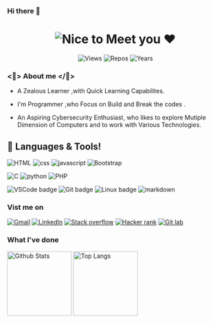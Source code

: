  ### Hi there 👋

<!-- see https://readme-typing-svg.herokuapp.com/demo -->
<!-- see https://readme-typing-svg.herokuapp.com/demo -->
<h1 align="center"><img src="http://readme-typing-svg.herokuapp.com?color=%23F72418&lines=Hey%F0%9F%91%8B%2CNice+to+meet+you+%E2%9D%A4%EF%B8%8F" alt = "Nice to Meet you ❤️ ">

</h1>


<!-- see https://github.com/antonkomarev/github-profile-views-counter and https://pufler.dev/git-badges/ -->
<p align="center">
  <img src="https://komarev.com/ghpvc/?username=gokul-gr7&color=red" alt="Views">
  <img src="https://badges.pufler.dev/repos/gokul-gr7" alt="Repos"></a>
  <img src="https://badges.pufler.dev/years/gokul-gr7" alt="Years"></a>
</p>

### <🌹> About me </🌹>
* A Zealous Learner ,with Quick Learning Capabilites.

* I'm Programmer ,who Focus on Build and Break the codes .

* An Aspiring Cybersecurity Enthusiast, who likes to explore Mutiple Dimension of Computers and to work with Various Technologies.

## 🧰 Languages & Tools!

![HTML](https://img.shields.io/badge/HTML5-E34F26?style=for-the-badge&logo=html5&logoColor=white) ![css](https://img.shields.io/badge/CSS3-1572B6?style=for-the-badge&logo=css3&logoColor=white) ![javascript](https://img.shields.io/badge/JavaScript-F7DF1E?style=for-the-badge&logo=javascript&logoColor=black) ![Bootstrap](https://img.shields.io/badge/Bootstrap-563D7C?style=for-the-badge&logo=bootstrap&logoColor=white)

![C](https://img.shields.io/badge/%20-c-blueviolet?style=for-the-badge&logo=c&logoColor=white) ![python](https://img.shields.io/badge/%20-python-blue?style=for-the-badge&logo=python&logoColor=white) ![PHP](https://img.shields.io/badge/%20-php-blue?style=for-the-badge&logo=php&logoColor=white)

![VSCode badge](https://img.shields.io/badge/Visual_Studio_Code-0078D4?style=for-the-badge&logo=visual%20studio%20code&logoColor=white) 
![Git badge](https://img.shields.io/badge/GIT-F05032?style=for-the-badge&logo=git&logoColor=white)
![Linux badge](https://img.shields.io/badge/Linux-FCC624?style=for-the-badge&logo=linux&logoColor=black)
![markdown](https://img.shields.io/badge/Markdown-000000?style=for-the-badge&logo=markdown&logoColor=white)

### Vist me on
[![Gmail](https://img.shields.io/badge/Gmail-D14836?style=for-the-badge&logo=gmail&logoColor=white)](mailto:gokuljayanthgr7@gmail.com)
[![LinkedIn](https://img.shields.io/badge/linkedin-%230077B5.svg?style=for-the-badge&logo=linkedin&logoColor=white)](https://linkedin.com/in/gokulgr7)
[![Stack overflow](https://img.shields.io/badge/%20-Stackoverflow-orange?style=for-the-badge&logo=Stackoverflow&logoColor=white)](https://stackoverflow.com/users/16612158/gokuljayanth-r)
[![Hacker rank](https://img.shields.io/badge/%20-HACKERRANK-brightgreen?style=for-the-badge&logo=Hackerrank&logoColor=white)](https://www.hackerrank.com/gokuljayanthgr7)
[![Git lab](https://img.shields.io/badge/%20-gitlab-red?style=for-the-badge&logo=gitlab&logoColor=white)](https://gitlab.com/gocool_gr7)






###  What I've done

<!-- see https://github.com/anuraghazra/github-readme-stats -->
<div>
  <img height="150em" src="https://github-readme-stats.vercel.app/api?username=gokul-gr7&show_icons=true&count_private=true&custom_title=GitHub Stats&include_all_commits=true&hide_border=true&border_radius=0&bg_color=10,0077b5,d14836&title_color=ffffff&text_color=ffffff&icon_color=ffffff&hide_title=true" alt="Github Stats">
  <img height="150em" src="https://github-readme-stats.vercel.app/api/top-langs/?username=gokul-gr7&layout=compact&langs_count=10&hide_border=true&border_radius=0&bg_color=10,6f7db0,e4405f&title_color=ffffff&text_color=ffffff&hide_title=true" alt="Top Langs">
</div>
